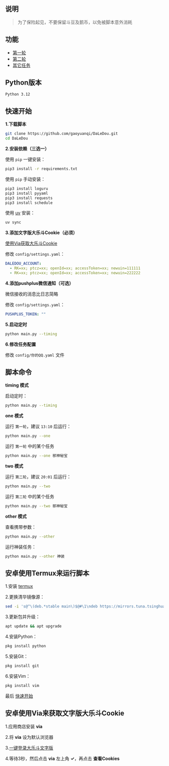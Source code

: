 ## 说明

> 为了保险起见，不要保留斗豆及鹅币，以免被脚本意外消耗


## 功能

- [第一轮](https://www.gaoyuanqi.cn/python-daledou/?highlight=%E5%A4%A7%E4%B9%90%E6%96%97#%E7%AC%AC%E4%B8%80%E8%BD%AE)
- [第二轮](https://www.gaoyuanqi.cn/python-daledou/?highlight=%E5%A4%A7%E4%B9%90%E6%96%97#%E7%AC%AC%E4%BA%8C%E8%BD%AE)
- [其它任务](https://www.gaoyuanqi.cn/python-daledou/?highlight=%E5%A4%A7%E4%B9%90%E6%96%97#%E5%85%B6%E5%AE%83%E4%BB%BB%E5%8A%A1)


## Python版本

```
Python 3.12
```


## 快速开始

**1.下载脚本**
```sh
git clone https://github.com/gaoyuanqi/DaLeDou.git
cd DaLeDou
```

**2.安装依赖（三选一）**

使用 `pip` 一键安装：
```sh
pip3 install -r requirements.txt
```

使用 `pip` 手动安装：
```sh
pip3 install loguru
pip3 install pyyaml
pip3 install requests
pip3 install schedule
```

使用 [uv](https://hellowac.github.io/uv-zh-cn/) 安装：
```sh
uv sync
```

**3.添加文字版大乐斗Cookie（必须）**

[使用Via获取大乐斗Cookie](#安卓使用via来获取文字版大乐斗cookie)

修改 `config/settings.yaml`：
```yaml
DALEDOU_ACCOUNT:
  - RK=xx; ptcz=xx; openId=xx; accessToken=xx; newuin=111111
  - RK=xx; ptcz=xx; openId=xx; accessToken=xx; newuin=222222
```

**4.添加pushplus微信通知（可选）**

微信接收的消息比日志简略

修改 `config/settings.yaml`：
```yaml
PUSHPLUS_TOKEN: ""
```

**5.启动定时**

```sh
python main.py --timing
```

**6.修改任务配置**

修改 `config/你的QQ.yaml` 文件


## 脚本命令

**timing 模式**

启动定时：
```sh
python main.py --timing
```

**one 模式**

运行 `第一轮`，建议 `13:10` 后运行：
```sh
python main.py --one
```

运行 `第一轮` 中的某个任务
```sh
python main.py --one 邪神秘宝
```

**two 模式**

运行 `第二轮`，建议 `20:01` 后运行：
```sh
python main.py --two
```

运行 `第二轮` 中的某个任务
```sh
python main.py --two 邪神秘宝
```

**other 模式**

查看携带参数：
```sh
python main.py --other
```

运行神装任务：
```sh
python main.py --other 神装
```


## 安卓使用Termux来运行脚本

1.安装 [termux](https://github.com/termux/termux-app/releases)

2.更换清华镜像源：
```sh
sed -i 's@^\(deb.*stable main\)$@#\1\ndeb https://mirrors.tuna.tsinghua.edu.cn/termux/apt/termux-main stable main@' $PREFIX/etc/apt/sources.list
```

3.更新包并升级：
```sh
apt update && apt upgrade
```

4.安装Python：
```sh
pkg install python
```

5.安装Git：
```sh
pkg install git
```

6.安装Vim：
```sh
pkg install vim
```

最后 [快速开始](#快速开始)


## 安卓使用Via来获取文字版大乐斗Cookie

1.应用商店安装 **via**

2.将 **via** 设为默认浏览器

3.[一键登录大乐斗文字版](https://dld.qzapp.z.qq.com/qpet/cgi-bin/phonepk?cmd=index&channel=0)

4.等待3秒，然后点击 **via** 左上角 **✓**，再点击 **查看Cookies**
